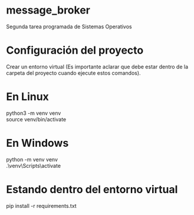 # message_broker
Segunda tarea programada de Sistemas Operativos

# Configuración del proyecto
Crear un entorno virtual
(Es importante aclarar que debe estar dentro de la 
carpeta del proyecto cuando ejecute estos comandos).

# En Linux

python3 -m venv venv   
source venv/bin/activate

# En Windows

python -m venv venv  
.\venv\Scripts\activate

# Estando dentro del entorno virtual 

pip install -r requirements.txt


